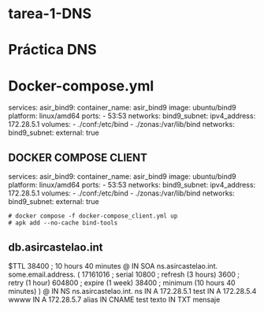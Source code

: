 # tarea-1-DNS
# Práctica DNS

# Docker-compose.yml

services:
  asir_bind9:
    container_name: asir_bind9
    image: ubuntu/bind9
    platform: linux/amd64
    ports:
      - 53:53
    networks:
      bind9_subnet:
        ipv4_address: 172.28.5.1
    volumes:
      - ./conf:/etc/bind
      - ./zonas:/var/lib/bind
networks:
  bind9_subnet:
    external: true


## DOCKER COMPOSE CLIENT 

services:
  asir_bind9:
    container_name: asir_bind9
    image: ubuntu/bind9
    platform: linux/amd64
    ports:
      - 53:53
    networks:
      bind9_subnet:
        ipv4_address: 172.28.5.1
    volumes:
      - ./conf:/etc/bind
      - ./zonas:/var/lib/bind
networks:
  bind9_subnet:
    external: true

    # docker compose -f docker-compose_client.yml up
    # apk add --no-cache bind-tools

## db.asircastelao.int

$TTL 38400	; 10 hours 40 minutes
@		IN SOA	ns.asircastelao.int. some.email.address. (
				17161016   ; serial
				10800      ; refresh (3 hours)
				3600       ; retry (1 hour)
				604800     ; expire (1 week)
				38400      ; minimum (10 hours 40 minutes)
				)
@		IN NS	ns.asircastelao.int.
ns		IN A 	172.28.5.1
test	IN A	172.28.5.4
wwww    IN A    172.28.5.7
alias	IN CNAME  test
texto   IN TXT 	mensaje
